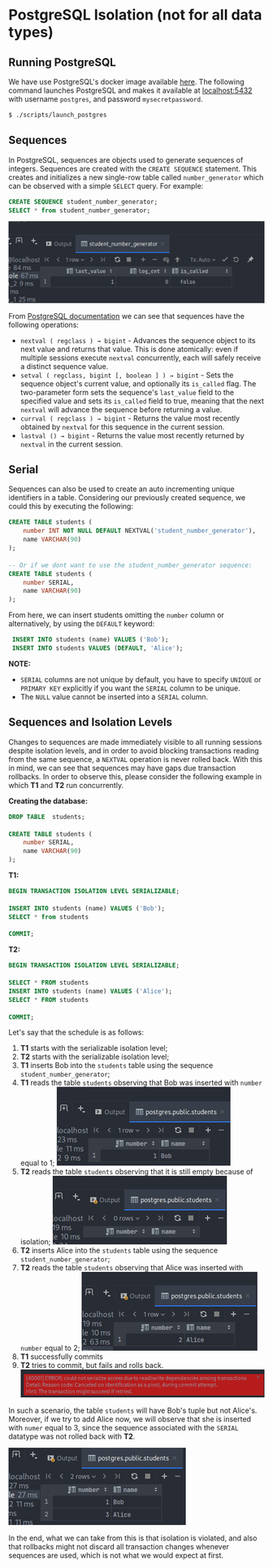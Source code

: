 # PostgreSQL Isolation (not for all data types)

## Running PostgreSQL
We have use PostgreSQL's docker image available
[here](https://hub.docker.com/_/postgres/). The following command launches
PostgreSQL and  makes it available at [localhost:5432](localhost:5432) with
username `postgres`, and password `mysecretpassword`.
```bash
$ ./scripts/launch_postgres
```



## Sequences

In PostgreSQL, sequences are objects used to generate sequences of integers.
Sequences are created with the `CREATE SEQUENCE` statement. This creates and
initializes a new single-row table called `number_generator` which can be
observed with a simple `SELECT` query. For example:

```sql
CREATE SEQUENCE student_number_generator;
SELECT * from student_number_generator;
```
![simple_sequence](images/student_number_generator.png)


From [PostgreSQL documentation](https://www.postgresql.org/docs/current/functions-sequence.html)
we can see that sequences have the following operations:
- `nextval ( regclass ) → bigint` - Advances the sequence object to its next value and returns that value. This is done atomically: even if multiple sessions execute `nextval` concurrently, each will safely receive a distinct sequence value.
- `setval ( regclass, bigint [, boolean ] ) → bigint` - Sets the sequence object's current value, and optionally its `is_called` flag. The two-parameter form sets the sequence's `last_value` field to the specified value and sets its `is_called` field to true, meaning that the next `nextval` will advance the sequence before returning a value. 
- `currval ( regclass ) → bigint` - Returns the value most recently obtained by `nextval` for this sequence in the current session.
- `lastval () → bigint` - Returns the value most recently returned by `nextval` in the current session. 

## Serial

Sequences can also be used to create an auto incrementing unique identifiers in
a table. Considering our previously created sequence, we could this by executing
the following:

```sql
CREATE TABLE students (
    number INT NOT NULL DEFAULT NEXTVAL('student_number_generator'), 
    name VARCHAR(90)
);

-- Or if we dont want to use the student_number_generator sequence:
CREATE TABLE students (
    number SERIAL, 
    name VARCHAR(90)
);
```

From here, we can insert students omitting the `number` column or alternatively,
by using the `DEFAULT` keyword:
```sql
 INSERT INTO students (name) VALUES ('Bob');
 INSERT INTO students VALUES (DEFAULT, 'Alice');
```

**NOTE:** 
- `SERIAL` columns are not unique by default, you have to specify `UNIQUE` or
  `PRIMARY KEY` explicitly if you want the `SERIAL` column to be unique.
- The `NULL` value cannot be inserted into a `SERIAL` column.


## Sequences and Isolation Levels

Changes to sequences are made immediately visible to all running sessions
despite isolation levels, and in order to avoid blocking transactions reading
from the same sequence, a `NEXTVAL` operation is never rolled back. With this in
mind, we can see that sequences may have gaps due transaction rollbacks. In
order to observe this, please consider the following example in which **T1** and
**T2** run concurrently.


**Creating the database:**
```sql
DROP TABLE  students;

CREATE TABLE students (
    number SERIAL, 
    name VARCHAR(90)
);
```

**T1:**
```sql
BEGIN TRANSACTION ISOLATION LEVEL SERIALIZABLE;

INSERT INTO students (name) VALUES ('Bob');
SELECT * from students

COMMIT;
```

**T2:**
```sql
BEGIN TRANSACTION ISOLATION LEVEL SERIALIZABLE;

SELECT * FROM students
INSERT INTO students (name) VALUES ('Alice');
SELECT * FROM students

COMMIT;
```

Let's say that the schedule is as follows:

1. **T1** starts with the serializable isolation level;
2. **T2** starts with the serializable isolation level;
3. **T1** inserts Bob into the `students` table using the sequence
   `student_number_generator`;
4. **T1** reads the table `students` observing that Bob was inserted with
   `number` equal to 1;
   ![bob_1](images/bob_1.png)
5. **T2** reads the table `students` observing that it is still empty because of isolation;
   ![alice_1](images/alice_1.png)
6. **T2** inserts Alice into the `students` table using the sequence
   `student_number_generator`;
7. **T2** reads the table `students` observing that Alice was inserted with
   `number` equal to 2;
   ![alice_2](images/alice_2.png)
8. **T1** successfully commits 
9.  **T2** tries to commit, but fails and rolls back.
    ![alice_3](images/alice_3.png)

In such a scenario, the table `students` will have Bob's tuple but not Alice's.
Moreover, if we try to add Alice now, we will observe that she is inserted with
`numer` equal to 3, since the sequence associated with the `SERIAL` datatype was
not rolled back with **T2**.

![gap](images/default_2.png)

In the end, what we can take from this is that
isolation is violated, and also that rollbacks might not discard all transaction
changes whenever sequences are used, which is not what we would expect at first.

